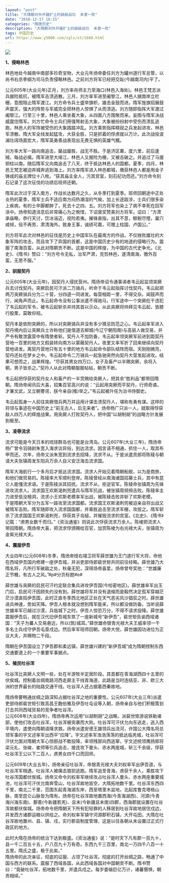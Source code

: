 ```yaml
---
layout: "post"
title: "大隋朝对外开疆扩土的赫赫战功  未曾一败"
date: "2018-12-17 16:15"
categories: "隋唐历史"
description: "大隋朝对外开疆扩土的赫赫战功  未曾一败"
tags: 中国历史
url: https://www.y5000.com/zgls/st/1660.html
---
```






**![](https://img.y5000.com/uploads/allimg/130904/2-130Z41AP9454.jpg)**  

**1、侵略林邑**

林邑地处今越南中南部多珍奇宝物，大业元年炀帝委任刘方为罐州道行军总管，以尚书右丞李纲为司马负责侵略林邑。之前刘方将军已经把交趾(今越南河内)平了。

公元605年(大业元年)正月，刘方率舟师主力至海口(林邑入海处)。林邑王梵志派兵据险抵抗，被隋军击溃逃散。三月，刘方率军进至阇黎江，林邑人据南岸立栏栅，意图阻止隋军渡江。刘方命令兵士盛举旗帜，雄击金鼓而进。隋军旌旗招展鼓声震天，强大的阵势与军威完全把林邑人惊惧了从而溃逃。刘方随即指挥大军渡过阇黎江。行至三十里，林邑人乘坐着大象，从四面八方围聚而来。妄图与隋军决战威震住隋军。刘方忙命令士兵们用强弩射击大象，大象被纷纷射中受伤而溃乱逃跑，林邑人的军阵被受伤的大象践踏冲乱。刘方乘势指挥精锐之兵发起进攻，林邑军溃散。隋大军全线发起猛攻，大获全胜，只是抓着的俘虏就以万计。此次战役波澜壮阔场面宏大，隋军英勇善战表现出无畏无惧的英雄气概。

刘方率大军一路向南追击，屡战屡胜，战无不胜。于是济区粟，度六里，前后逢贼，每战必擒。隋军进至大缘江，林邑人又据险为栅，又被击破之。并追过了马援铜柱以南。随后隋军又向南追击了八天，终于抵达林邑人的国都。夏季，四月，林邑王梵志被迫弃城奔逃到海上。刘方率隋军进入林邑都城，缴获林邑人都是用金子铸成的庙主牌位十八枚。“获其庙主金人，污其宫室，刻石纪功而还。”刘方命令刻石记录了这次征伐的功绩后班师还朝。

隋军此次过于深入南方，作战长达数月之久，从冬季打到夏季。班师回朝途中正处炎热的夏季，隋军士兵不适应南方闷热潮湿的气候，加上长途跋涉，士兵们很多染上疾病，有的士卒脚都肿了，死去十之四、五。刘方将军也染上了病不幸死在回军涂中。炀帝知道消息后非常痛心为之惋惜，下诏褒奖赞美刘方将军。诏曰：“方肃承庙略，恭行天讨，饮冰湍迈，视险若夷。摧锋直指，出其不意，鲸鲵尽殪，巢穴咸倾，役不再劳，肃清海外。致身王事，诚绩可嘉，可赠上柱国、卢国公。”

刘方将军此次对林邑的征伐是历史上中国军队在最南方的作战，不仅挫败雄壮的大象军阵的攻击，而且攻下了异国的首都，这是中国历史少有的地道的侵略行为。震服了南海百蛮，从此对隋朝贡不断。这是中国的辉煌，为中国的古代史争光。《北史》、《隋书》赞曰：“刘方号令无私，治军严肃，克剪林邑，遂清南海，徼外百蛮，无思不服。”

**2、驯服契丹**

公元605年(大业元年)，因契丹人侵扰营州。隋炀帝诏令通事谒者韦云起监领突厥兵去讨伐契丹。突厥启民可汗派二万骑兵，听命于韦云起指挥讨伐契丹。韦云起把两万突厥骑兵分为二十营，分四道一同进发。每营相距一里，不得交杂。闻鼓声而行，闻角声而止。韦云起命令没有公事派遣不得驰马，行军途中一个突厥纥干违犯了韦云起的军令，被韦云起斩杀并持其首以示众。从此突厥将帅拜见韦云起，皆膝行股栗，莫敢仰视。

契丹本是依附突厥的，所以对突厥骑兵并没有多少猜忌防范之心。韦云起率军进入契丹境内后让突厥兵士诈称他们是借道去柳城(今辽宁朝阳南)与高丽人做交易，并严令有敢泄露营中有隋使者斩。契丹人不加防备，韦云起率领突厥军前进到距契丹营地一百里的地方又假装转向南方以蒙蔽契丹人。夜里又率军折了回来继续向契丹营地进发。离契丹营地只有五十里的地方韦云起命令部队结阵而宿。天刚刚微亮，契丹还处在梦乡之中。韦云起命令二万骑兵一起急驰突然向契丹大营发起进攻。结果可想而之，战果辉煌。“尽获其男女四万口，女子及畜产以半赐突厥，余将入朝，男子皆杀之。”契丹人从此对隋朝服服帖帖，朝贡不断。

韦云起把俘获的契丹女人和畜产的一半赏赐给突厥人，把其余“胜利品”都带回隋朝。隋炀帝闻讯后大喜，招集百官高兴的说：“云起用突厥而平契丹，行师奇谲，才兼文武，又立朝謇谔，朕今亲自(推)举之。”韦云起被升任为治书侍御史。

韦云起孤身一人前往突厥借兵两万并运用计谋击溃契丹人，堪称有勇有谋。这样的将领与事迹在中国历史上“前无古人，后无来者”。炀帝杨广只派一人，就取得俘获敌人四万人的辉煌战果。用突厥人打败契丹人，把中国“以胡制胡”的战略方针发展到极至。

**3、凌辱流求**

流求可能是今天日本的琉球群岛也可能是台湾岛。公元607年(大业三年)，隋炀帝杨广曾令羽骑尉朱宽入海求访异俗，到达流求。因言语不相通，抓住一人，取其布甲而还。次年，炀帝又派朱宽到流求去招降，流求不从。于是派遣贲郎将陈稜与朝请大夫张镇周发东阳兵万余人自义安泛海击流求国。

隋军大海航行一个多月后才抵达流求国。流求人开始见着隋朝船舰，以为是商旅，和他们做贸易的。陈稜率大军顺利登岸。陈稜曾经从南海诸国招募士兵，其中有昆仑人能懂流求语。于是陈稜派其招抚。流求不从，拒逆官军。陈稜命张镇周为先锋进攻流求人。流求国王欢斯渴刺兜遣兵与隋军抗战，被张镇周频频击败。陈稜率主力进至低没檀洞，流求小王欢斯老模率军出战，被陈稜击败并斩了欢斯老模。  
于是隋朝大军分为五军一路攻至流求国都。流求国王欢斯渴刺兜被迫亲自将出战又被隋军击败。隋军随即攻入流求国国都，并乘胜追击至流求军栅，攻拔之。隋军斩杀了流求国国王欢斯渴刺兜，俘获其子岛槌，并摧毁流求的宫室。《北史》、《隋书》记载：“虏男女数千而归。”《资治通鉴》则说此次俘获流求万余人。陈棱把流求人带回隋朝。隋炀帝大喜，把流求俘颁赐给百官，加赏陈棱为右光禄大夫，张镇周为金紫光禄大夫。

**4、震服伊吾**

大业四年(公元608年)冬季，隋炀帝授右翊卫将军薛世雄为王门道行军大将，命他在西域伊吾国内修建一座伊吾城，并派吏部侍郎裴世矩共同前往经略。薛世雄乃大隋名将，凡所行军破敌之处，秋毫无犯，深得炀帝喜爱。炀帝曾夸奖他：“世雄廉正节概，有古人之风。”#p#分页标题#e#

薛世雄与突厥的启民可汗约定联合集兵进攻伊吾国(今哈密地区)。薛世雄率军出玉门后，启民可汗因顾失约没有到。薛世雄将军并没有退缩而是毅然决定孤军穿越茫茫沙漠直捣伊吾国，此时正直冬季西北地区正处在天气恶劣风沙猖狂之时。薛世雄进兵神速，势如天降。伊吾人根本就没想到隋军能来，所以都没做防备。当听说薛世雄率军已越过沙漠，兵临城下之时。伊吾人惊恐万分，不得不请求投降。薛世雄震服伊吾后，就在汉代旧伊吾城东筑了一座新城号“新伊吾”，裴世矩告谕西域诸国：“天子为蕃人交易悬远，所以(筑)城耳。”薛世雄命银青光禄大夫王威率领一千多名士兵戍守伊吾屯垦戍边。然后率军班师回朝。炀帝大悦，薛世雄因功进位为正议大夫，并赐物二千段。

隋朝在伊吾国设立了伊吾郡和柔远镇，薛世雄兴建的“新伊吾城”成为隋朝控制东西交通要道上的一个重要军事据点。

**5、殖民吐谷浑**

吐谷浑比突厥人文明一些，处在半游牧半定居阶段。其首都在青海湖西四十五里的伏俟城。控制着丝绸南路河西走廊主干线青海道，此路是当时连结亚、非、欧三大洲的世界最长的陆路交通干线。吐谷浑人还占据着西秦故地。

隋炀帝要畅通丝绸之路深知占据吐谷浑之地的重要性。公元607年(大业三年)派遣吏部侍郎裴世矩引致高昌王麴伯雅及伊吾吐屯设等入朝，炀帝亲自与他们积极策划打击共同西域贸易的竞争者吐谷浑。  
公元608年(大业四年)，隋炀帝再次运用“以胡制胡”之战略，派裴世矩游说铁勒诸部，使他们攻击吐谷浑，吐谷浑被突袭而大败。吐谷浑可汗伏允向东逃走，逃入西平境内，遣使向隋朝请降求救。炀帝派遣安德王雄领兵出浇河，许国公大隋名将总领军事的宇文述率军出西平“应降”。宇文述率军浩浩荡荡的抵达临羌城，吐谷浑可汗伏允面对隋朝大军心惊胆战不敢投降，率领残部向西逃窜，宇文述统领鹰扬郎将梁元礼、张峻、崔师等引兵追击，接连攻下曼头、赤水两座城，斩三千余级，俘获吐谷浑王公以下二百人，虏男女四千口而回师。

公元609年(大业五年)，炀帝亲征吐谷浑，命银青光禄大夫刘权率军出伊吾道，与吐谷浑军相遇，吐谷浑人被痛击狼狈逃跑。隋军追至青海，虏获千余人，乘胜攻下吐谷浑国都伏俟城。炀帝又命令刘权率军继续攻占吐谷浑人曼头、赤水两座重要城池，吐谷浑可汗伏允南奔雪山，吐谷浑故地皆空，大隋拓地数千里。吐谷浑东西四千里，南北二千里，范围东起青海湖东岸，西至塔里木盆地，北起库鲁克塔格山脉，南至昆仑山脉皆为隋有。炀帝在吐谷浑故地置西海(今青海湖西)、河源(今青海兴海东南)、鄯善(今新疆若羌)、且末(今新疆且末南)四郡，西海郡就设置在吐谷浑故都伏俟城。炀帝命令把隋朝天下所有犯轻罪的人移居到吐谷浑故地居住戍边，并发西方诸郡运粮以供给之。命刘权率军镇守河源郡积石镇，大开屯田。大隋在吐谷浑故地置州、县、镇、戍，实行郡县制度管理，这是以往各朝从未设置过正式行政区的地方。

此时大隋在炀帝的统治下达到极盛。《资治通鉴》说：“是时天下凡有郡一百九十，县一千二百五十五，户八百九十万有奇。东西九千三百里，南北一万四千八百一十五里。隋氏之盛，极于此矣。”  
隋炀帝的此次亲征，彻底的征服、占领了吐谷浑。彻底的打开丝绸之路，畅通了中国与西方的联系。震服了西域各国，从此西域各国对中国朝贡不断。隋书赞曰：“竟破吐谷浑，拓地数千里，并遣兵戍之。每岁委输巨亿万计，诸蕃慑惧，朝贡相续。”
